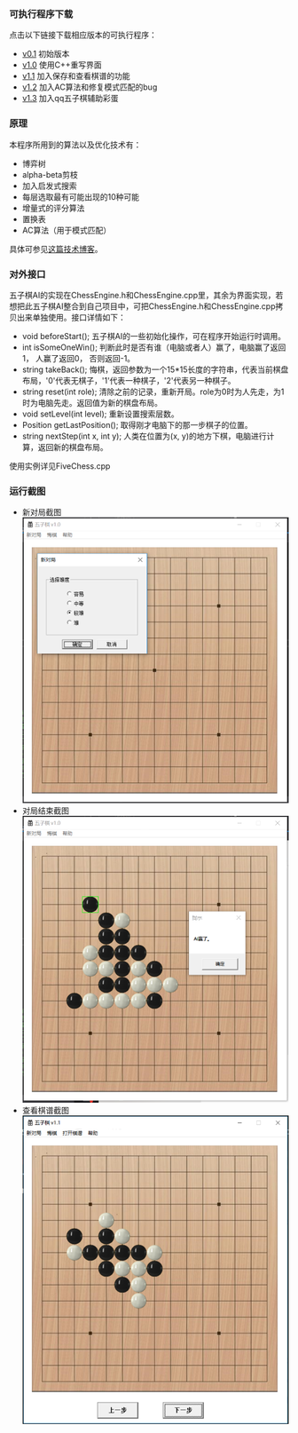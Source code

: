 
### 可执行程序下载
点击以下链接下载相应版本的可执行程序：
* [v0.1](https://kimlongli.github.io/files/fivechess.zip) 初始版本
* [v1.0](https://kimlongli.github.io/files/fivechess1.0.zip) 使用C++重写界面
* [v1.1](https://kimlongli.github.io/files/fivechess1.1.zip) 加入保存和查看棋谱的功能
* [v1.2](https://kimlongli.github.io/files/fivechess1.2.zip) 加入AC算法和修复模式匹配的bug
* [v1.3](https://kimlongli.github.io/files/fivechess1.3.zip) 加入qq五子棋辅助彩蛋

### 原理
本程序所用到的算法以及优化技术有：
* 博弈树
* alpha-beta剪枝
* 加入启发式搜索
* 每层选取最有可能出现的10种可能
* 增量式的评分算法
* 置换表
* AC算法（用于模式匹配）

具体可参见[这篇技术博客](https://kimlongli.github.io/2016/12/14/%E5%A6%82%E4%BD%95%E8%AE%BE%E8%AE%A1%E4%B8%80%E4%B8%AA%E8%BF%98%E5%8F%AF%E4%BB%A5%E7%9A%84%E4%BA%94%E5%AD%90%E6%A3%8BAI/)。

### 对外接口
五子棋AI的实现在ChessEngine.h和ChessEngine.cpp里，其余为界面实现，若想把此五子棋AI整合到自己项目中，可把ChessEngine.h和ChessEngine.cpp拷贝出来单独使用。接口详情如下：
* void beforeStart();
五子棋AI的一些初始化操作，可在程序开始运行时调用。
* int isSomeOneWin(); 
判断此时是否有谁（电脑或者人）赢了，电脑赢了返回1， 人赢了返回0， 否则返回-1。
* string takeBack(); 
悔棋，返回参数为一个15\*15长度的字符串，代表当前棋盘布局，'0'代表无棋子，'1'代表一种棋子，'2'代表另一种棋子。
* string reset(int role); 
清除之前的记录，重新开局。role为0时为人先走，为1时为电脑先走。返回值为新的棋盘布局。
* void setLevel(int level);
重新设置搜索层数。
* Position getLastPosition();
取得刚才电脑下的那一步棋子的位置。
* string nextStep(int x, int y);
人类在位置为(x, y)的地方下棋，电脑进行计算，返回新的棋盘布局。


使用实例详见FiveChess.cpp

### 运行截图
* 新对局截图
![PicForReadMe/pic1.png](PicForReadMe/pic1.png)
* 对局结束截图
![PicForReadMe/pic2.png](PicForReadMe/pic2.png)
* 查看棋谱截图
![PicForReadMe/pic2.png](PicForReadMe/pic3.png)